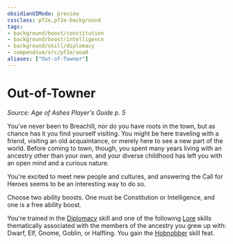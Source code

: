 ```yaml
---
obsidianUIMode: preview
cssclass: pf2e,pf2e-background
tags:
- background/boost/constitution
- background/boost/intelligence
- background/skill/diplomacy
- compendium/src/pf2e/aoa0
aliases: ["Out-of-Towner"]
---
```

# Out-of-Towner
*Source: Age of Ashes Player's Guide p. 5*  

You've never been to Breachill, nor do you have roots in the town, but as chance has it you find yourself visiting. You might be here traveling with a friend, visiting an old acquaintance, or merely here to see a new part of the world. Before coming to town, though, you spent many years living with an ancestry other than your own, and your diverse childhood has left you with an open mind and a curious nature.

You're excited to meet new people and cultures, and answering the Call for Heroes seems to be an interesting way to do so.

Choose two ability boosts. One must be Constitution or Intelligence, and one is a free ability boost.

You're trained in the [Diplomacy](skills.md#Diplomacy) skill and one of the following [Lore](skills.md#Lore) skills thematically associated with the members of the ancestry you grew up with: Dwarf, Elf, Gnome, Goblin, or Halfling. You gain the [Hobnobber](hobnobber.md) skill feat.